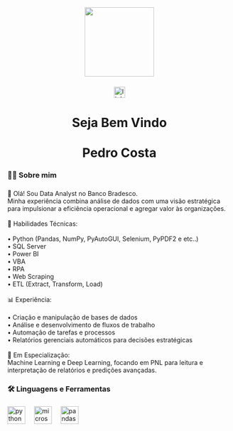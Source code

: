 <div align="center">
  <img height="156" src="https://img.freepik.com/fotos-gratis/fundo-humano-do-aperto-de-mao-do-robo-era-digital-futurista_53876-129770.jpg"  />
</div>

###

<div align="center">
  <a href="https://www.linkedin.com/in/pedrohenriquecostasilva/" target="_blank">
    <img src="https://img.shields.io/static/v1?message=LinkedIn&logo=linkedin&label=&color=0077B5&logoColor=white&labelColor=&style=for-the-badge" height="25" alt="linkedin logo"  />
  </a>
</div>

###

<h1 align="center">Seja Bem Vindo<br><br>Pedro Costa</h1>

###

<h3 align="left">👩‍💻  Sobre mim</h3>

###

<p align="left">👋 Olá! Sou Data Analyst no Banco Bradesco.<br>Minha experiência combina análise de dados com uma visão estratégica para impulsionar a eficiência operacional e agregar valor às organizações.<br><br>🔧 Habilidades Técnicas:<br><br>	•	Python (Pandas, NumPy, PyAutoGUI, Selenium, PyPDF2 e etc..)<br>	•	SQL Server<br>	•	Power BI<br>	•	VBA<br>	•	RPA<br>	•	Web Scraping<br>	•	ETL (Extract, Transform, Load)<br><br>📊 Experiência:<br><br>	•	Criação e manipulação de bases de dados<br>	•	Análise e desenvolvimento de fluxos de trabalho<br>	•	Automação de tarefas e processos<br>	•	Relatórios gerenciais automáticos para decisões estratégicas<br><br>🚀 Em Especialização:<br>Machine Learning e Deep Learning, focando em PNL para leitura e interpretação de relatórios e predições avançadas.</p>

###

<h3 align="left">🛠 Linguagens e Ferramentas</h3>

###

<div align="left">
  <img src="https://cdn.jsdelivr.net/gh/devicons/devicon/icons/python/python-original.svg" height="40" alt="python logo"  />
  <img width="12" />
  <img src="https://cdn.jsdelivr.net/gh/devicons/devicon/icons/microsoftsqlserver/microsoftsqlserver-plain.svg" height="40" alt="microsoftsqlserver logo"  />
  <img width="12" />
  <img src="https://cdn.jsdelivr.net/gh/devicons/devicon/icons/pandas/pandas-original.svg" height="40" alt="pandas logo"  />
</div>

###
